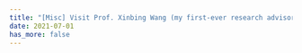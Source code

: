 ```yaml
---
title: "[Misc] Visit Prof. Xinbing Wang (my first-ever research advisor) from Shanghai Jiao Tong University. Give a talk on datacenter networking and next-generation Internet architecture."
date: 2021-07-01
has_more: false
---
```

